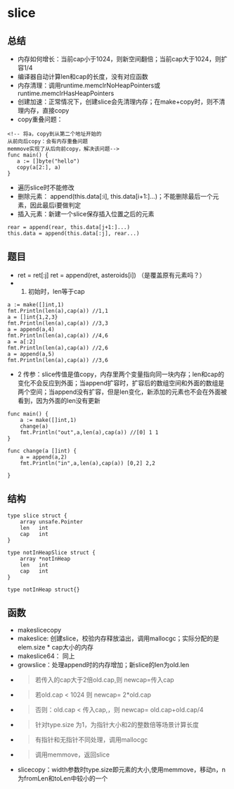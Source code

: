 # slice

## 总结
- 内存如何增长：当前cap小于1024，则新空间翻倍；当前cap大于1024，则扩容1/4
- 编译器自动计算len和cap的长度，没有对应函数
- 内存清理：调用runtime.memclrNoHeapPointers或runtime.memclrHasHeapPointers
- 创建加速：正常情况下，创建slice会先清理内存；在make+copy时，则不清理内存，直接copy
- copy重叠问题：
```
<!-- 将a，copy到从第二个地址开始的 
从前向后copy：会有内存重叠问题
memmove实现了从后向前copy，解决该问题-->
func main() {
   a := []byte("hello")
   copy(a[2:], a)
}
```
- 遍历slice时不能修改
- 删除元素： append(this.data[:i], this.data[i+1:]...)；不能删除最后一个元素，因此最后i要做判定
- 插入元素：新建一个slice保存插入位置之后的元素
```
rear = append(rear, this.data[j+1:]...)
this.data = append(this.data[:j], rear...)
```
## 题目
- ret = ret[:j] ret = append(ret, asteroids[i]) （是覆盖原有元素吗？）
- 1. 初始时，len等于cap
```
a := make([]int,1)
fmt.Println(len(a),cap(a)) //1,1
a = []int{1,2,3}
fmt.Println(len(a),cap(a)) //3,3
a = append(a,4)
fmt.Println(len(a),cap(a)) //4,6
a = a[:2]
fmt.Println(len(a),cap(a)) //2,6
a = append(a,5)
fmt.Println(len(a),cap(a)) //3,6
```
- 2 传参：slice传值是值copy，内存里两个变量指向同一块内存；len和cap的变化不会反应到外面；当append扩容时，扩容后的数组空间和外面的数组是两个空间；当append没有扩容，但是len变化，新添加的元素也不会在外面被看到，因为外面的len没有更新
```
func main() {
	a := make([]int,1)
	change(a)
	fmt.Println("out",a,len(a),cap(a)) //[0] 1 1
}

func change(a []int) {
	a = append(a,2)
	fmt.Println("in",a,len(a),cap(a)) [0,2] 2,2
	
}
```

## 结构
```
type slice struct {
	array unsafe.Pointer
	len   int
	cap   int
}

type notInHeapSlice struct {
	array *notInHeap
	len   int
	cap   int
}

type notInHeap struct{}
```

## 函数
- makeslicecopy
- makeslice: 创建slice，校验内存释放溢出，调用mallocgc；实际分配的是elem.size * cap大小的内存
- makeslice64： 同上
- growslice：处理append时的内存增加；新slice的len为old.len
- > 若传入的cap大于2倍old.cap,则     newcap=传入cap
- > 若old.cap < 1024 则              newcap= 2*old.cap
- > 否则：old.cap < 传入cap,，则     newcap= old.cap+old.cap/4
- > 针对type.size 为1，为指针大小和2的整数倍等场景计算长度
- > 有指针和无指针不同处理，调用mallocgc
- > 调用memmove，返回slice
- slicecopy：width参数时type.size即元素的大小,使用memmove，移动n，n为fromLen和toLen中较小的一个
